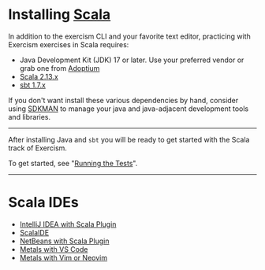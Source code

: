 # Installing [Scala](http://www.scala-lang.org)


In addition to the exercism CLI and your favorite text editor, practicing with Exercism exercises in Scala requires:

* Java Development Kit (JDK) 17 or later. Use your preferred vendor or grab one from [Adoptium](https://adoptium.net/)
* [Scala 2.13.x](https://www.scala-lang.org/download/scala2.html)
* [sbt 1.7.x](https://www.scala-sbt.org/download.html)

If you don't want install these various dependencies by hand, consider using [SDKMAN](https://sdkman.io/) to manage your java and java-adjacent development tools and libraries. 

---

After installing Java and `sbt` you will be ready to get started with the Scala track of Exercism.

To get started, see "[Running the Tests](https://exercism.org/docs/tracks/scala/tests)".

---

# Scala IDEs

* [IntelliJ IDEA with Scala Plugin](https://www.jetbrains.com/idea/)
* [ScalaIDE](http://scala-ide.org/index.html)
* [NetBeans with Scala Plugin](https://netbeans.org/)
* [Metals with VS Code](https://scalameta.org/metals/docs/editors/vscode)
* [Metals with Vim or Neovim](https://scalameta.org/metals/docs/editors/vim)
